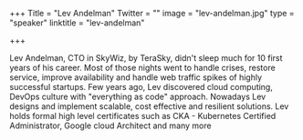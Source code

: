 +++
Title = "Lev Andelman"
Twitter = ""
image = "lev-andelman.jpg"
type = "speaker"
linktitle = "lev-andelman"

+++

Lev Andelman, CTO in SkyWiz, by TeraSky, didn't sleep much for 10 first years of his career. Most of those nights went to handle crises, restore service, improve availability and handle web traffic spikes of highly successful startups.
Few years ago, Lev discovered cloud computing, DevOps culture with "everything as code" approach. Nowadays Lev designs and implement scalable, cost effective and resilient solutions. Lev holds formal high level certificates such as CKA - Kubernetes Certified Administrator, Google cloud Architect and many more